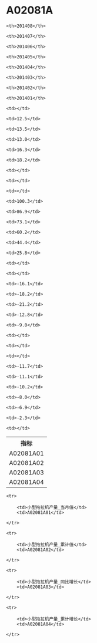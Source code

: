 A02081A
======


<table>

<tr>
    <th>指标</th>
    
    <th>201408</th>
    
    <th>201407</th>
    
    <th>201406</th>
    
    <th>201405</th>
    
    <th>201404</th>
    
    <th>201403</th>
    
    <th>201402</th>
    
    <th>201401</th>
    
</tr>


<tr>
    <td>A02081A01</td>
    
    <td></td>
    
    <td>12.5</td>
    
    <td>13.5</td>
    
    <td>13.0</td>
    
    <td>16.3</td>
    
    <td>18.2</td>
    
    <td></td>
    
    <td></td>
    

</tr>

<tr>
    <td>A02081A02</td>
    
    <td></td>
    
    <td>100.3</td>
    
    <td>86.9</td>
    
    <td>73.1</td>
    
    <td>60.2</td>
    
    <td>44.4</td>
    
    <td>25.8</td>
    
    <td></td>
    

</tr>

<tr>
    <td>A02081A03</td>
    
    <td></td>
    
    <td>-16.1</td>
    
    <td>-18.2</td>
    
    <td>-21.2</td>
    
    <td>-12.8</td>
    
    <td>-9.0</td>
    
    <td></td>
    
    <td></td>
    

</tr>

<tr>
    <td>A02081A04</td>
    
    <td></td>
    
    <td>-11.7</td>
    
    <td>-11.1</td>
    
    <td>-10.2</td>
    
    <td>-8.0</td>
    
    <td>-6.9</td>
    
    <td>-2.3</td>
    
    <td></td>
    

</tr>


</table>

<table>
    
    <tr>

        <td>小型拖拉机产量_当月值</td>
        <td>A02081A01</td>

    </tr>
    
    <tr>

        <td>小型拖拉机产量_累计值</td>
        <td>A02081A02</td>

    </tr>
    
    <tr>

        <td>小型拖拉机产量_同比增长</td>
        <td>A02081A03</td>

    </tr>
    
    <tr>

        <td>小型拖拉机产量_累计增长</td>
        <td>A02081A04</td>

    </tr>
    
</table>